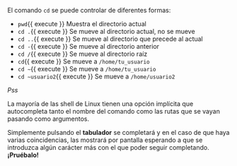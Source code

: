El comando `cd` se puede controlar de diferentes formas:

* `pwd`{{ execute }} Muestra el directorio actual
* `cd .`{{ execute }} Se mueve al directorio actual, no se mueve
* `cd ..`{{ execute }} Se mueve al directorio que precede al actual
* `cd -`{{ execute }} Se mueve al directorio anterior
* `cd /`{{ execute }} Se mueve al directorio raíz
* `cd`{{ execute }} Se mueve a `/home/tu_usuario`
* `cd ∼`{{ execute }} Se mueve a `/home/tu_usuario`
* `cd ∼usuario2`{{ execute }} Se mueve a `/home/usuario2`

*Pss*

La mayoría de las shell de Linux tienen una opción implícita que autocompleta tanto el nombre del comando como las rutas que se vayan pasando como argumentos.

Simplemente pulsando el **tabulador** se completará y en el caso de que haya varias coincidencias, las mostrará por pantalla esperando a que se introduzca algún carácter más con el que poder seguir completando. **¡Pruébalo!**
